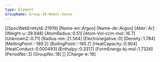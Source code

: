 ```yaml
---
type: Element
GroupName: Group-18-Nobel-Gases
---
```

[[SpocWebEntityId::21919]
[Name-en::Argon]
[Name-de::Argon]
[Abbr::Ar]
[Weight-u::39.948]
[AtomRadius::0.51]
[Atom-Vol-ccm-mol::16.7]
[Unknown2::0.71]
[Radius-nm::21.564]
[Electronegative::0]
[Density::1.784]
[MeltingPoint::-189.2]
[BoilingPoint::-185.7]
[HeatCapacity::0.904]
[HeatConduct::0.000493]
[Enthalpy::0.3317]
[FormEnergy-kj-mol::1.7326]
[PeriodNo::3]
[GroupNo::18]
[]
[Charge-e::18]


